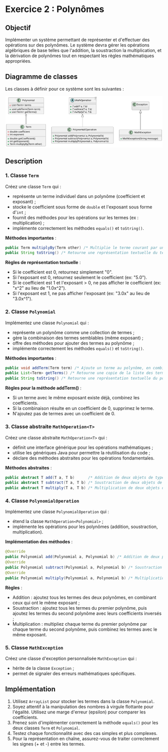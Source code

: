 # Exercice 2 : Polynômes

## Objectif

Implémenter un système permettant de représenter et d'effectuer des opérations sur des polynômes. 
Le système devra gérer les opérations algébriques de base telles que l'addition, la soustraction
la multiplication, et la dérivation de polynômes tout en respectant les règles mathématiques appropriées.

## Diagramme de classes

Les classes à définir pour ce système sont les suivantes :

![Diagramme de classes des polynomes](polynomes/polynome.svg)

## Description

### 1. Classe `Term`

Créez une classe `Term` qui :

- représente un terme individuel dans un polynôme (coefficient et exposant) ;
- stocke le coefficient sous forme de `double` et l'exposant sous forme d'`int` ;
- fournit des méthodes pour les opérations sur les termes (ex : multiplication) ;
- implémente correctement les méthodes `equals()` et `toString()`.

**Méthodes importantes** :

```java
public Term multiplyBy(Term other) /* Multiplie le terme courant par un autre et retourne un nouveau terme */
public String toString() /* Retourne une représentation textuelle du terme (ex : "3.0x^2") */
```

**Règles de représentation textuelle** :

- Si le coefficient est 0, retournez simplement "0".
- Si l'exposant est 0, retournez seulement le coefficient (ex: "5.0").
- Si le coefficient est 1 et l'exposant > 0, ne pas afficher le coefficient (ex: "x^2" au lieu de "1.0x^2").
- Si l'exposant est 1, ne pas afficher l'exposant (ex: "3.0x" au lieu de "3.0x^1").

### 2. Classe `Polynomial`

Implémentez une classe `Polynomial` qui :

- représente un polynôme comme une collection de termes ;
- gère la combinaison des termes semblables (même exposant) ;
- offre des méthodes pour ajouter des termes au polynôme ;
- implémente correctement les méthodes `equals()` et `toString()`.

**Méthodes importantes** :

```java
public void addTerm(Term term) /* Ajoute un terme au polynôme, en combinant si nécessaire */
public List<Term> getTerms() /* Retourne une copie de la liste des termes */
public String toString() /* Retourne une représentation textuelle du polynôme (ex: "3.0x^2 + 2.0x + 1.0") */
```

**Règles pour la méthode addTerm()** :

- Si un terme avec le même exposant existe déjà, combinez les coefficients.
- Si la combinaison résulte en un coefficient de 0, supprimez le terme.
- N'ajoutez pas de termes avec un coefficient de 0.

### 3. Classe abstraite `MathOperation<T>`

Créez une classe abstraite `MathOperation<T>` qui :

- définit une interface générique pour les opérations mathématiques ;
- utilise les génériques Java pour permettre la réutilisation du code ;
- déclare des méthodes abstraites pour les opérations fondamentales.

**Méthodes abstraites** :

```java
public abstract T add(T a, T b)      /* Addition de deux objets de type T */
public abstract T subtract(T a, T b) /* Soustraction de deux objets de type T */
public abstract T multiply(T a, T b) /* Multiplication de deux objets de type T */
```

### 4. Classe `PolynomialOperation`

Implémentez une classe `PolynomialOperation` qui :

- étend la classe `MathOperation<Polynomial>` ;
- implémente les opérations pour les polynômes (addition, soustraction, multiplication).

**Implémentation des méthodes** :

```java
@Override
public Polynomial add(Polynomial a, Polynomial b) /* Addition de deux polynômes */
@Override
public Polynomial subtract(Polynomial a, Polynomial b) /* Soustraction de deux polynômes */
@Override
public Polynomial multiply(Polynomial a, Polynomial b) /* Multiplication de deux polynômes */
```

**Règles** :

- Addition : ajoutez tous les termes des deux polynômes, en combinant ceux qui ont le même exposant ;
- Soustraction : ajoutez tous les termes du premier polynôme, puis ajoutez les termes du second polynôme avec leurs coefficients inversés ;
- Multiplication : multipliez chaque terme du premier polynôme par chaque terme du second polynôme, puis combinez les termes avec le même exposant.

### 5. Classe `MathException`

Créez une classe d'exception personnalisée `MathException` qui :

- hérite de la classe `Exception` ;
- permet de signaler des erreurs mathématiques spécifiques.

## Implémentation

1. Utilisez `ArrayList` pour stocker les termes dans la classe `Polynomial`.
2. Soyez attentif à la manipulation des nombres à virgule flottante pour l'égalité. Utilisez une marge d'erreur (epsilon) pour comparer les coefficients.
3. Prenez soin d'implémenter correctement la méthode `equals()` pour les deux classes `Term` et `Polynomial`.
4. Testez chaque fonctionnalité avec des cas simples et plus complexes.
5. Pour la représentation en chaîne, assurez-vous de traiter correctement les signes (+ et -) entre les termes.
